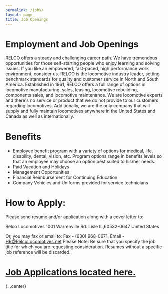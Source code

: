 ```yaml
---
permalink: /jobs/
layout: page
title: Job Openings
---
```

# Employment and Job Openings

RELCO offers a steady and challenging career path. We have tremendous opportunities for those self-starting people who enjoy learning and solving issues.  If you like an empowered, fast-paced, high performance work environment, consider us.
RELCO is the locomotive industry leader, setting benchmark standards for quality and customer service in North and South America. Established in 1961, RELCO offers a full range of options in locomotive manufacturing, sales, leasing, locomotive rebuilding, components sales, and locomotive maintenance.  We are locomotive experts and there's no service or product that we do not provide to our customers regarding locomotives.  Additionally, we are the only company that will supply and fully maintain locomotives anywhere in the United States and Canada as well as internationally.

# Benefits

 * Employee benefit program with a variety of options for medical, life, disability, dental, vision, etc. Program options range in benefits levels so that an employee may choose an option best suited to his/her needs.
 * Paid Vacation and Holidays
 * Management Opportunities
 * Financial Reimbursement for Continuing Education
 * Company Vehicles and Uniforms provided for service technicians

# How to Apply:
Please send resume and/or application along with a cover letter to:

Relco Locomotives
1001 Warrenville Rd.
Lisle IL,60532-0647
United States

Or, you may fax or email to: Fax - (630) 968-0671, Email - HR@RelcoLocomotives.net
Please Note:  Be sure that you specify the job title for which you are requesting consideration.  Resumes without a specific job reference will be discarded.

# [Job Applications located here.](http://www.relcolocomotives.net/jobopportunities.html)
{: .center}
